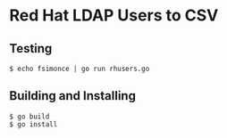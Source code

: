 # Red Hat LDAP Users to CSV

## Testing

    $ echo fsimonce | go run rhusers.go

## Building and Installing

    $ go build
    $ go install
